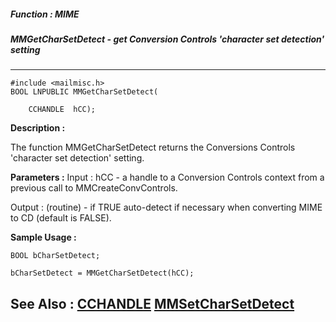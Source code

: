 ##### Function : MIME
##### MMGetCharSetDetect - get Conversion Controls 'character set detection' setting
---
```
#include <mailmisc.h>
BOOL LNPUBLIC MMGetCharSetDetect(

	CCHANDLE  hCC);
```
**Description :**

The function  MMGetCharSetDetect returns the Conversions Controls 'character 
set detection' setting.

**Parameters :**
Input :
hCC  -  a handle to a Conversion Controls context from a previous call to MMCreateConvControls.

Output :
(routine)  -  if TRUE auto-detect if necessary when converting MIME to CD (default is FALSE).



**Sample Usage :**
```
BOOL bCharSetDetect;

bCharSetDetect = MMGetCharSetDetect(hCC);

```
**See Also :**
[CCHANDLE](/reference/Data/CCHANDLE)
[MMSetCharSetDetect](/reference/Func/MMSetCharSetDetect)
---
